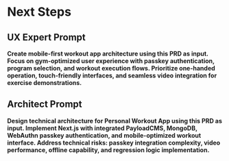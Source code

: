 # Next Steps

## UX Expert Prompt

**Create mobile-first workout app architecture using this PRD as input. Focus on gym-optimized user experience with passkey authentication, program selection, and workout execution flows. Prioritize one-handed operation, touch-friendly interfaces, and seamless video integration for exercise demonstrations.**

## Architect Prompt

**Design technical architecture for Personal Workout App using this PRD as input. Implement Next.js with integrated PayloadCMS, MongoDB, WebAuthn passkey authentication, and mobile-optimized workout interface. Address technical risks: passkey integration complexity, video performance, offline capability, and regression logic implementation.**
